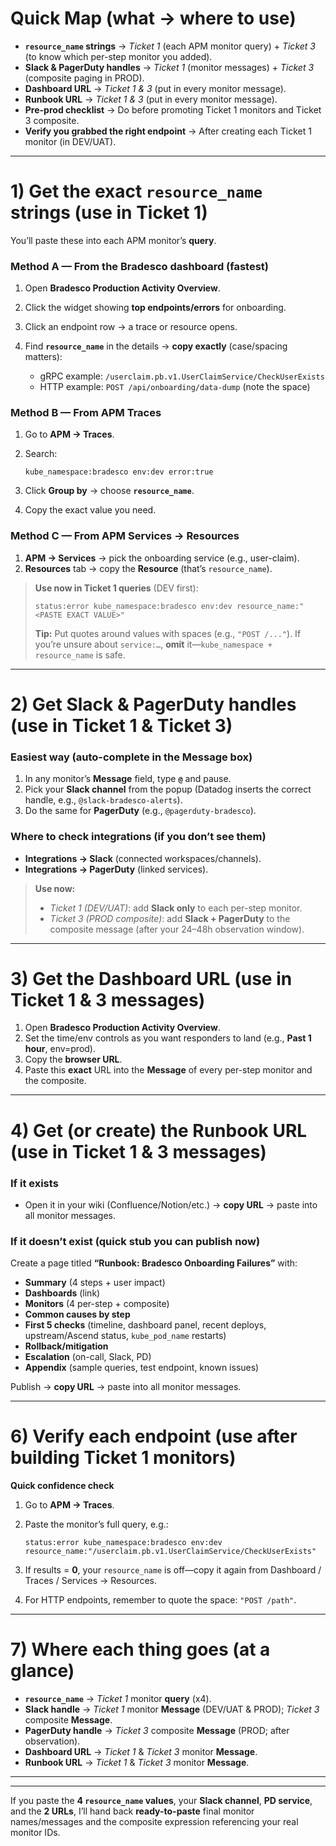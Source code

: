 

# Quick Map (what → where to use)

* **`resource_name` strings** → *Ticket 1* (each APM monitor query) + *Ticket 3* (to know which per-step monitor you added).
* **Slack & PagerDuty handles** → *Ticket 1* (monitor messages) + *Ticket 3* (composite paging in PROD).
* **Dashboard URL** → *Ticket 1 & 3* (put in every monitor message).
* **Runbook URL** → *Ticket 1 & 3* (put in every monitor message).
* **Pre-prod checklist** → Do before promoting Ticket 1 monitors and Ticket 3 composite.
* **Verify you grabbed the right endpoint** → After creating each Ticket 1 monitor (in DEV/UAT).

---

# 1) Get the exact `resource_name` strings (use in **Ticket 1**)

You’ll paste these into each APM monitor’s **query**.

### Method A — From the Bradesco dashboard (fastest)

1. Open **Bradesco Production Activity Overview**.
2. Click the widget showing **top endpoints/errors** for onboarding.
3. Click an endpoint row → a trace or resource opens.
4. Find **`resource_name`** in the details → **copy exactly** (case/spacing matters):

   * gRPC example: `/userclaim.pb.v1.UserClaimService/CheckUserExists`
   * HTTP example: `POST /api/onboarding/data-dump` (note the space)

### Method B — From APM Traces

1. Go to **APM → Traces**.
2. Search:

   ```
   kube_namespace:bradesco env:dev error:true
   ```
3. Click **Group by** → choose **`resource_name`**.
4. Copy the exact value you need.

### Method C — From APM Services → Resources

1. **APM → Services** → pick the onboarding service (e.g., user-claim).
2. **Resources** tab → copy the **Resource** (that’s `resource_name`).

> **Use now in Ticket 1 queries** (DEV first):
>
> ```
> status:error kube_namespace:bradesco env:dev resource_name:"<PASTE EXACT VALUE>"
> ```
>
> **Tip:** Put quotes around values with spaces (e.g., `"POST /..."`).
> If you’re unsure about `service:…`, **omit** it—`kube_namespace + resource_name` is safe.

---

# 2) Get Slack & PagerDuty handles (use in **Ticket 1** & **Ticket 3**)

### Easiest way (auto-complete in the Message box)

1. In any monitor’s **Message** field, type **`@`** and pause.
2. Pick your **Slack channel** from the popup (Datadog inserts the correct handle, e.g., `@slack-bradesco-alerts`).
3. Do the same for **PagerDuty** (e.g., `@pagerduty-bradesco`).

### Where to check integrations (if you don’t see them)

* **Integrations → Slack** (connected workspaces/channels).
* **Integrations → PagerDuty** (linked services).

> **Use now:**
>
> * *Ticket 1 (DEV/UAT)*: add **Slack only** to each per-step monitor.
> * *Ticket 3 (PROD composite)*: add **Slack + PagerDuty** to the composite message (after your 24–48h observation window).

---

# 3) Get the Dashboard URL (use in **Ticket 1 & 3** messages)

1. Open **Bradesco Production Activity Overview**.
2. Set the time/env controls as you want responders to land (e.g., **Past 1 hour**, env=prod).
3. Copy the **browser URL**.
4. Paste this **exact** URL into the **Message** of every per-step monitor and the composite.

---

# 4) Get (or create) the Runbook URL (use in **Ticket 1 & 3** messages)

### If it exists

* Open it in your wiki (Confluence/Notion/etc.) → **copy URL** → paste into all monitor messages.

### If it doesn’t exist (quick stub you can publish now)

Create a page titled **“Runbook: Bradesco Onboarding Failures”** with:

* **Summary** (4 steps + user impact)
* **Dashboards** (link)
* **Monitors** (4 per-step + composite)
* **Common causes by step**
* **First 5 checks** (timeline, dashboard panel, recent deploys, upstream/Ascend status, `kube_pod_name` restarts)
* **Rollback/mitigation**
* **Escalation** (on-call, Slack, PD)
* **Appendix** (sample queries, test endpoint, known issues)

Publish → **copy URL** → paste into all monitor messages.

---

# 6) Verify each endpoint (use after building **Ticket 1** monitors)

**Quick confidence check**

1. Go to **APM → Traces**.
2. Paste the monitor’s full query, e.g.:

   ```
   status:error kube_namespace:bradesco env:dev resource_name:"/userclaim.pb.v1.UserClaimService/CheckUserExists"
   ```
3. If results = **0**, your `resource_name` is off—copy it again from Dashboard / Traces / Services → Resources.
4. For HTTP endpoints, remember to quote the space: `"POST /path"`.

---

# 7) Where each thing goes (at a glance)

* **`resource_name`** → *Ticket 1* monitor **query** (x4).
* **Slack handle** → *Ticket 1* monitor **Message** (DEV/UAT & PROD); *Ticket 3* composite **Message**.
* **PagerDuty handle** → *Ticket 3* composite **Message** (PROD; after observation).
* **Dashboard URL** → *Ticket 1* & *Ticket 3* monitor **Message**.
* **Runbook URL** → *Ticket 1* & *Ticket 3* monitor **Message**.

---


---

If you paste the **4 `resource_name` values**, your **Slack channel**, **PD service**, and the **2 URLs**, I’ll hand back **ready-to-paste** final monitor names/messages and the composite expression referencing your real monitor IDs.

